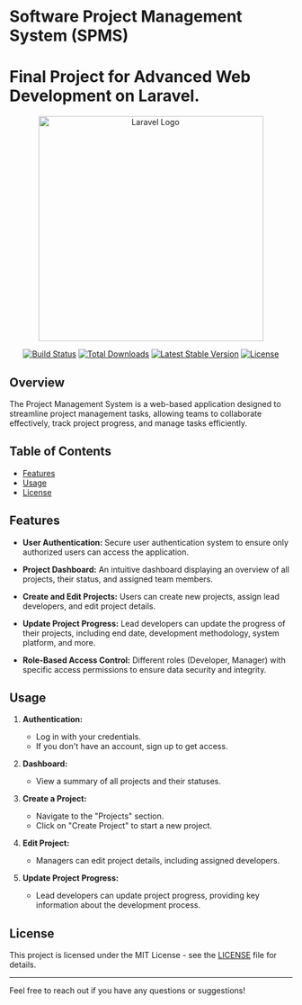 # Software Project Management System (SPMS)
Final Project for Advanced Web Development on Laravel.
=======
<p align="center"><a href="https://laravel.com" target="_blank"><img src="https://raw.githubusercontent.com/laravel/art/master/logo-lockup/5%20SVG/2%20CMYK/1%20Full%20Color/laravel-logolockup-cmyk-red.svg" width="400" alt="Laravel Logo"></a></p>

<p align="center">
<a href="https://github.com/laravel/framework/actions"><img src="https://github.com/laravel/framework/workflows/tests/badge.svg" alt="Build Status"></a>
<a href="https://packagist.org/packages/laravel/framework"><img src="https://img.shields.io/packagist/dt/laravel/framework" alt="Total Downloads"></a>
<a href="https://packagist.org/packages/laravel/framework"><img src="https://img.shields.io/packagist/v/laravel/framework" alt="Latest Stable Version"></a>
<a href="https://packagist.org/packages/laravel/framework"><img src="https://img.shields.io/packagist/l/laravel/framework" alt="License"></a>
</p>

## Overview

The Project Management System is a web-based application designed to streamline project management tasks, allowing teams to collaborate effectively, track project progress, and manage tasks efficiently.

## Table of Contents

- [Features](#features)
- [Usage](#usage)
- [License](#license)

## Features

- **User Authentication:** Secure user authentication system to ensure only authorized users can access the application.

- **Project Dashboard:** An intuitive dashboard displaying an overview of all projects, their status, and assigned team members.

- **Create and Edit Projects:** Users can create new projects, assign lead developers, and edit project details.

- **Update Project Progress:** Lead developers can update the progress of their projects, including end date, development methodology, system platform, and more.

- **Role-Based Access Control:** Different roles (Developer, Manager) with specific access permissions to ensure data security and integrity.

## Usage

1. **Authentication:**
   - Log in with your credentials.
   - If you don't have an account, sign up to get access.

2. **Dashboard:**
   - View a summary of all projects and their statuses.

3. **Create a Project:**
   - Navigate to the "Projects" section.
   - Click on "Create Project" to start a new project.

4. **Edit Project:**
   - Managers can edit project details, including assigned developers.

5. **Update Project Progress:**
   - Lead developers can update project progress, providing key information about the development process.

## License

This project is licensed under the MIT License - see the [LICENSE](LICENSE) file for details.

---

Feel free to reach out if you have any questions or suggestions!